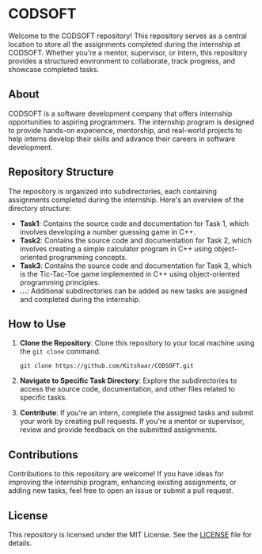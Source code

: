 # CODSOFT

Welcome to the CODSOFT repository! This repository serves as a central location to store all the assignments completed during the internship at CODSOFT. Whether you're a mentor, supervisor, or intern, this repository provides a structured environment to collaborate, track progress, and showcase completed tasks.

## About

CODSOFT is a software development company that offers internship opportunities to aspiring programmers. The internship program is designed to provide hands-on experience, mentorship, and real-world projects to help interns develop their skills and advance their careers in software development.

## Repository Structure

The repository is organized into subdirectories, each containing assignments completed during the internship. Here's an overview of the directory structure:

- **Task1**: Contains the source code and documentation for Task 1, which involves developing a number guessing game in C++.
- **Task2**: Contains the source code and documentation for Task 2, which involves creating a simple calculator program in C++ using object-oriented programming concepts.
- **Task3**: Contains the source code and documentation for Task 3, which is the Tic-Tac-Toe game implemented in C++ using object-oriented programming principles.
- **...**: Additional subdirectories can be added as new tasks are assigned and completed during the internship.

## How to Use

1. **Clone the Repository**: Clone this repository to your local machine using the `git clone` command.
   ```
   git clone https://github.com/Kitshaar/CODSOFT.git
   ```

2. **Navigate to Specific Task Directory**: Explore the subdirectories to access the source code, documentation, and other files related to specific tasks.

3. **Contribute**: If you're an intern, complete the assigned tasks and submit your work by creating pull requests. If you're a mentor or supervisor, review and provide feedback on the submitted assignments.

## Contributions

Contributions to this repository are welcome! If you have ideas for improving the internship program, enhancing existing assignments, or adding new tasks, feel free to open an issue or submit a pull request.

## License

This repository is licensed under the MIT License. See the [LICENSE](LICENSE) file for details.


